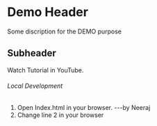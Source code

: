 # Demo Header

Some discription for the DEMO purpose

## Subheader

Watch Tutorial in YouTube.

###### Local Development

1. Open Index.html in your browser. ---by Neeraj
2. Change line 2 in your browser